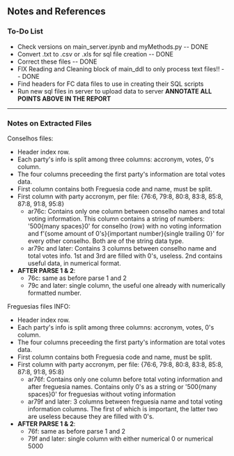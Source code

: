 ## Notes and References

### To-Do List
- Check versions on main_server.ipynb and myMethods.py -- DONE
- Convert .txt to .csv or .xls for sql file creation -- DONE
- Correct these files -- DONE
- FIX Reading and Cleaning block of main_ddl to only process text files!! -- DONE
- Find headers for FC data files to use in creating their SQL scripts
- Run new sql files in server to upload data to server
**ANNOTATE ALL POINTS ABOVE IN THE REPORT**
---

### Notes on Extracted Files
Conselhos files:
- Header index row.
- Each party's info is split among three columns: accronym, votes, 0's column.
- The four columns preceeding the first party's information are total votes data.
- First column contains both Freguesia code and name, must be split.
- First column with party accronym, per file: {76:6, 79:8, 80:8, 83:8, 85:8, 87:8, 91:8, 95:8}
  - ar76c: Contains only one column between conselho names and total voting information. This column contains a string of numbers: '500{many spaces}0' for conselho (row) with no voting information and f'{some amount of 0's}{important number}{single trailing 0}' for every other conselho. Both are of the string data type.
  - ar79c and later: Contains 3 columns between conselho name and total votes info. 1st and 3rd are filled with 0's, useless. 2nd contains useful data, in numerical format.
- **AFTER PARSE 1 & 2**:
  - 76c: same as before parse 1 and 2
  - 79c and later: single column, the useful one already with numerically formatted number.

Freguesias files INFO:
- Header index row.
- Each party's info is split among three columns: accronym, votes, 0's column.
- The four columns preceeding the first party's information are total votes data.
- First column contains both Freguesia code and name, must be split.
- First column with party accronym, per file: {76:6, 79:8, 80:8, 83:8, 85:8, 87:8, 91:8, 95:8}
  - ar76f: Contains only one column before total voting information and after freguesia names. Contains only 0's as a string or '500{many spaces}0' for freguesias without voting information 
  - ar79f and later: 3 columns between freguesia name and total voting information columns. The first of which is important, the latter two are useless because they are filled with 0's.
- **AFTER PARSE 1 & 2**:
  - 76f: same as before parse 1 and 2
  - 79f and later: single column with either numerical 0 or numerical 5000